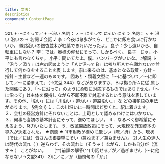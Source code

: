 ```yaml
---
title: 文法：
description
component: ContentPage
---
```



321.＊～にそって／＊～沿い
名詞： × ＋ にそって にそい にそう
名詞： × ＋ 沿い 沿いの ＋ 名詞
♪会話 ♪
李：今夜は散歩がてら、どこかに飯を食いに行かないか。 線路沿いの銀杏並木が紅葉できれいだったよ。 良子：少し遠いから、自転車にしない？
李：では、奥様の仰せにそって、しかるべく。
良子：じゃ、小平にも言わなくちゃ。 小平：聞いてたよ。僕、ハンバーグがいいな。
♯解説 ♭
「沿う／添う」は右の図のように「Ａに沿ってＢ」は拠り所Ａから離れないで並行して何かＢをすることを表 します。前に来るのは、基本となる政策・方針・指針・主旨など一連のものです。
図あり ･ 類義文型に「～に基づいて／～に即して／～に踏まえて」（→文型 344）などがありますが、Ｂは拠り所Ａに従
属した関係にあり、「～に沿って」のように柔軟に対応するものではありません。「～に沿って」は主体を保持し ながら不即不離で対応するという意味を表しています。その他、「沿い」には「川沿い・道沿い・道路沿い…」な どの接尾語の用法があります。
§例文 §
１．この川沿いに一時間ほど歩くと、駅に着きます。
２．会社の経営方針にそわないことは、上司として認めるわけにはいかない。
３．何事も当初の基本計画にそって、進めてほしい。
４．なるべく御希望にそえるよう、努力いたします。
５．改革開放政策にそって、大規模な外国資本の導入が決定された。
★例題 ★
1)市財政が極めて厳しい（際／折）から、現状（では／には）皆さんの御要望にそい（兼ねます／兼ねません）。
2) 人生の達人は時代の流れ（ ）逆らわず、その流れに（そう→ ）ながら、しかも自分が（流す→ ）
ことがない。      
(^^)前課の解答(^^)
1)話せる／が／過ぎません（～に他ならない→文型341）
2)に／に／か（疑問句の「か」）
